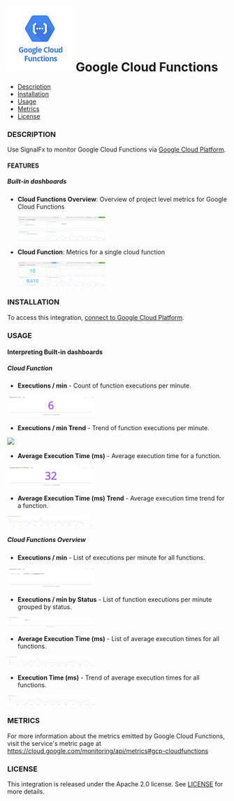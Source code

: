 # ![](./img/integration_googlecloudfunctions.png) Google Cloud Functions

- [Description](#description)
- [Installation](#installation)
- [Usage](#usage)
- [Metrics](#metrics)
- [License](#license)

### DESCRIPTION

Use SignalFx to monitor Google Cloud Functions via [Google Cloud Platform](https://github.com/signalfx/integrations/tree/master/gcp)[](sfx_link:gcp).

#### FEATURES

##### Built-in dashboards

- **Cloud Functions Overview**: Overview of project level metrics for Google Cloud Functions

  [<img src='./img/cloud_functions_overview.png' width=200px>](./img/cloud_functions_overview.png)

- **Cloud Function**: Metrics for a single cloud function

  [<img src='./img/cloud_function.png' width=200px>](./img/cloud_function.png)


### INSTALLATION

To access this integration, [connect to Google Cloud Platform](https://github.com/signalfx/integrations/tree/master/gcp)[](sfx_link:gcp).

### USAGE

#### Interpreting Built-in dashboards

##### Cloud Function

- **Executions / min** - Count of function executions per minute.

[<img src='./img/function-exces-per-min.png' width=200px>](./img/function-exces-per-min.png)

- **Executions / min Trend** - Trend of function executions per minute.

 [<img src='./img/function-exces-per-min-trend.png' width=200px>](./img/function-exces-per-min-trend.png)

- **Average Execution Time (ms)** - Average execution time for a function.

 [<img src='./img/function-avg-exec-time.png' width=200px>](./img/function-avg-exec-time.png)

- **Average Execution Time (ms) Trend** - Average execution time trend for a function.

 [<img src='./img/function-avg-exec-time-trend.png' width=200px>](./img/function-avg-exec-time-trend.png)

##### Cloud Functions Overview

- **Executions / min** - List of executions per minute for all functions.

[<img src='./img/functions-overview-execs-per-min.png' width=200px>](./img/functions-overview-execs-per-min.png)

- **Executions / min by Status** - List of function executions per minute grouped by status.

[<img src='./img/functions-overview-execs-per-min-status.png' width=200px>](./img/functions-overview-execs-per-min-status.png)

- **Average Execution Time (ms)** - List of average execution times for all functions.

[<img src='./img/functions-overview-exec-times.png' width=200px>](./img/functions-overview-exec-times.png)

- **Execution Time (ms)** - Trend of average execution times for all functions.

[<img src='./img/functions-overview-exec-times.png' width=200px>](./img/functions-overview-exec-times.png)

### METRICS

For more information about the metrics emitted by Google Cloud Functions, visit the service's metric page at https://cloud.google.com/monitoring/api/metrics#gcp-cloudfunctions

### LICENSE

This integration is released under the Apache 2.0 license. See [LICENSE](./LICENSE) for more details.
